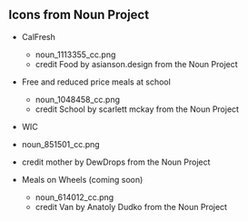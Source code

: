 ## Icons from Noun Project

- CalFresh
	- noun_1113355_cc.png
	- credit Food by asianson.design from the Noun Project
	
- Free and reduced price meals at school
	- noun_1048458_cc.png
	- credit School by scarlett mckay from the Noun Project
	
- WIC
 - noun_851501_cc.png
 - credit mother by DewDrops from the Noun Project
 
- Meals on Wheels (coming soon)
	- noun_614012_cc.png
	- credit Van by Anatoly Dudko from the Noun Project
